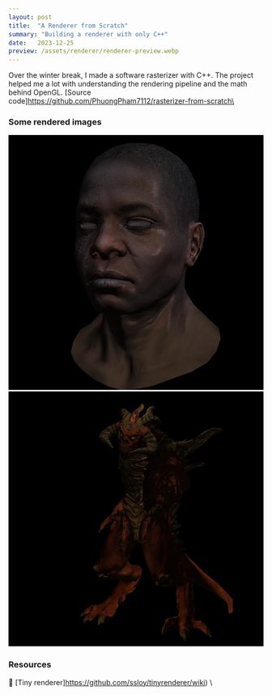 ```yaml
---
layout: post
title:  "A Renderer from Scratch"
summary: "Building a renderer with only C++"
date:   2023-12-25
preview: /assets/renderer/renderer-preview.webp
---
```


Over the winter break, I made a software rasterizer with C++. The project helped me a lot with understanding the rendering pipeline and the math behind OpenGL. [Source code]https://github.com/PhuongPham7112/rasterizer-from-scratch\

### Some rendered images
![Picture 1](/assets/renderer/output-1.webp)
![Picture 2](/assets/renderer/output-2.webp)

### Resources
🔗 [Tiny renderer]https://github.com/ssloy/tinyrenderer/wiki) \